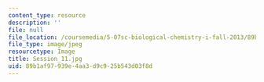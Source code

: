 ```yaml
---
content_type: resource
description: ''
file: null
file_location: /coursemedia/5-07sc-biological-chemistry-i-fall-2013/89b1af97939e4aa3d9c925b543d03f8d_Session_11.jpg
file_type: image/jpeg
resourcetype: Image
title: Session_11.jpg
uid: 89b1af97-939e-4aa3-d9c9-25b543d03f8d
---
```

